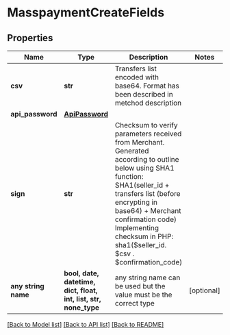 # MasspaymentCreateFields


## Properties
Name | Type | Description | Notes
------------ | ------------- | ------------- | -------------
**csv** | **str** | Transfers list encoded with base64. Format has been described in metchod description | 
**api_password** | [**ApiPassword**](ApiPassword.md) |  | 
**sign** | **str** | Checksum to verify parameters received from Merchant. Generated according to outline below using SHA1 function: SHA1(seller_id + transfers list (before encrypting in base64) + Merchant confirmation code) Implementing checksum in PHP: sha1($seller_id. $csv . $confirmation_code)  | 
**any string name** | **bool, date, datetime, dict, float, int, list, str, none_type** | any string name can be used but the value must be the correct type | [optional]

[[Back to Model list]](../README.md#documentation-for-models) [[Back to API list]](../README.md#documentation-for-api-endpoints) [[Back to README]](../README.md)


